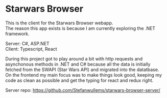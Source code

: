 # Starwars Browser

This is the client for the Starwars Browser webapp.  
The reason this app exists is because I am currently exploring the .NET framework.

Server: C#, ASP.NET  
Client: Typescript, React

During this project got to play around a bit with http requests and asynchonous methods in .NET and C# because all the data is initially fetched from the SWAPI (Star Wars API) and migrated into the datatbase. On the frontend my main focus was to make things look good, keeping my code as clean as possible and get the typing for react and redux right.

Server repo: https://github.com/Stefanwullems/starwars-browser-server/
